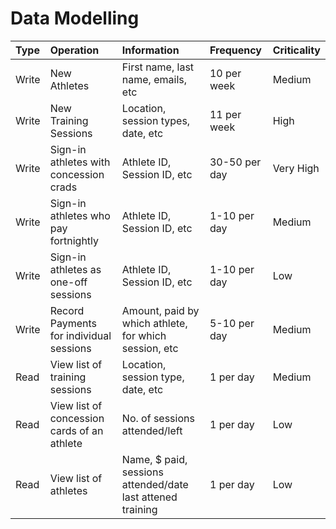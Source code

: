 # Data Modelling

| Type  | Operation                                   | Information                                                | Frequency     | Criticality |
| :---- | :------------------------------------------ | :--------------------------------------------------------- | :------------ | :---------- |
| Write | New Athletes                                | First name, last name, emails, etc                         | 10 per week   | Medium      |
| Write | New Training Sessions                       | Location, session types, date, etc                         | 11 per week   | High        |
| Write | Sign-in athletes with concession crads      | Athlete ID, Session ID, etc                                | 30-50 per day | Very High   |
| Write | Sign-in athletes who pay fortnightly        | Athlete ID, Session ID, etc                                | 1-10 per day  | Medium      |
| Write | Sign-in athletes as one-off sessions        | Athlete ID, Session ID, etc                                | 1-10 per day  | Low         |
| Write | Record Payments for individual sessions     | Amount, paid by which athlete, for which session, etc      | 5-10 per day  | Medium      |
| Read  | View list of training sessions              | Location, session type, date, etc                          | 1 per day     | Medium      |
| Read  | View list of concession cards of an athlete | No. of sessions attended/left                              | 1 per day     | Low         |
| Read  | View list of athletes                       | Name, $ paid, sessions attended/date last attened training | 1 per day     | Low         |
